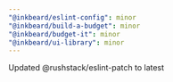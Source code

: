 ```yaml
---
"@inkbeard/eslint-config": minor
"@inkbeard/build-a-budget": minor
"@inkbeard/budget-it": minor
"@inkbeard/ui-library": minor
---
```


Updated @rushstack/eslint-patch to latest

